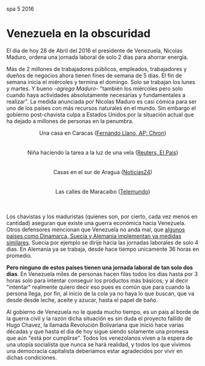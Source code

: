 <permalink>spa</permalink>
<month>5</month>
<year>2016</year>

# Venezuela en la obscuridad

El dia de hoy 28 de Abril del 2016 el presidente de Venezuela, Nicolas Maduro, ordena una jornada laboral de solo 2 dias para ahorrar energía. 

Más de 2 millones de trabajadores públicos, empleados, trabajadores y dueños de negocios ahora tienen fines de semana de 5 dias. El fin de semana inicia el miércoles y termina el domingo. Solo se trabajan los lunes y martes. Y bueno *-agrega Maduro-* "también los miércoles pero solo cuando haya actividades absolutamente necesarias y fundamentales a realizar". La medida anunciada por Nicolas Maduro es casí cómica para ser uno de los paises con más recursos naturales en el mundo. Sin embargo el gobierno post-chavista culpa a Estados Unidos por la situación actual que ha dejado a millones de personas en la penumbra.

<img alt="" src="/articles/venezuela-en-la-obscuridad/images/venezuela-1.png" style="max-width: 80%;">
<center>Una casa en Caracas (<a href="http://www.chron.com/news/world/article/Venezuela-orders-2-day-work-week-to-stave-off-7377344.php">Fernando Llano, AP; Chron</a>)</center>

<br/>
<br/>

<img alt="" src="/articles/venezuela-en-la-obscuridad/images/venezuela-4.png" style="max-width: 80%;">
<center>Niña haciendo la tarea a la luz de una vela (<a href="http://www.elpais.com.uy/mundo/saqueos-protestas-cortes-luz-venezuela.html">Reuters, El Pais</a>)</center>

<br/>
<br/>

<img alt="" src="/articles/venezuela-en-la-obscuridad/images/venezuela-2.png" style="max-width: 80%;">
<center>Casas en el sur de Aragua (<a href="http://www.noticias24.com/venezuela/noticia/193169/ocumare-de-la-costa-tiene-mas-de-2-dias-sin-luz-por-falla-en-su-circuito-electrico/">Noticias24</a>)</center>

<br/>
<br/>

<img alt="" src="/articles/venezuela-en-la-obscuridad/images/venezuela-3.png" style="max-width: 80%;">
<center>Las calles de Maracaibo (<a href="https://www.telemundo.com/noticias/2016/04/27/fotos-venezuela-vive-en-la-oscuridad-tras-la-crisis-energetica">Telemundo</a>)</center>

<br/>
<br/>

Los chavistas y los maduristas (quienes son, por cierto, cada vez menos en cantidad) aseguran que existe una guerra económica hacia Venezuela. Otros defensores mencionan que Venezuela no anda mal, que [algunos paises como Dinamarca, Suecia y Alemania implementan ya medidas similares](http://money.cnn.com/gallery/news/economy/2013/07/10/worlds-shortest-work-weeks/). Suecia por ejemplo se dirije hacia las jornadas laborales de solo 4 dias. En Alemania ya se trabaja, desde hace tiempo unicamente 36 horas en promedio. 

**Pero ninguno de estos paises tienen una jornada laboral de tan solo dos dias**. En Venezuela miles de personas hacen filas todos los dias hasta por 3 horas solo para intentar conseguir los productos más básicos; y al decir "intentar" realmente quiero decir eso pues es común que para cuando la persona llega, por fin, al inicio de la cola ya no haya lo que buscan, que va desde desde leche, aceite y azucar, hasta el papel de baño.

Al gobierno de Venezuela no le queda mucho tiempo, es un pais al borde de la guerra civil y la razón dicha situación es sin duda el proyecto fallido de Hugo Chavez, la llamada Revolución Bolivariana que inició hace varias décadas y que hasta el dia de hoy sigue siendo solamente una promesa que aún "está por cumplirse". Todos los venezolanos viven a la espera de una utopía socialista que nunca se hará realidad, y todos los que vivimos una democracía capitalista deberiamos estar agradecidos por vivir en dichas condiciones.

<img alt="" src="/articles/venezuela-en-la-obscuridad/images/chavez.png" style="max-width: 50%;">

<br/>

